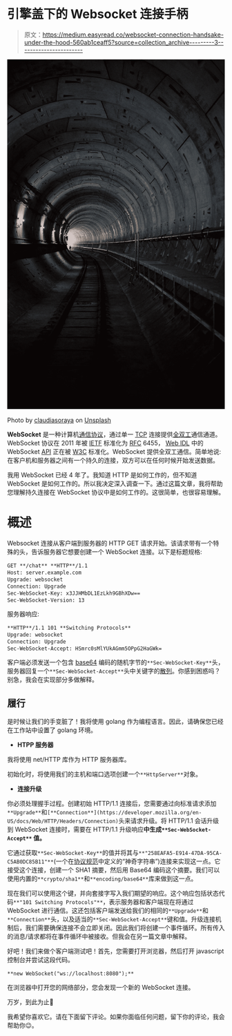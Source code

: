 # 引擎盖下的 Websocket 连接手柄

> 原文：<https://medium.easyread.co/websocket-connection-handsake-under-the-hood-560ab1ceaff5?source=collection_archive---------3----------------------->

![](img/b3e93fef6e1cd1945d009e306906426d.png)

Photo by [claudiasoraya](https://unsplash.com/@claudiasoraya) on [Unsplash](https://unsplash.com/)

**WebSocket** 是一种计算机[通信协议](https://en.wikipedia.org/wiki/Communications_protocol)，通过单一 [TCP](https://en.wikipedia.org/wiki/Transmission_Control_Protocol) 连接提供[全双工](https://en.wikipedia.org/wiki/Full-duplex)通信通道。WebSocket 协议在 2011 年被 [IETF](https://en.wikipedia.org/wiki/Internet_Engineering_Task_Force) 标准化为 [RFC](https://en.wikipedia.org/wiki/Request_for_Comments) 6455， [Web IDL](https://en.wikipedia.org/wiki/Web_IDL) 中的 WebSocket [API](https://en.wikipedia.org/wiki/Application_programming_interface) 正在被 [W3C](https://en.wikipedia.org/wiki/World_Wide_Web_Consortium) 标准化。WebSocket 提供全双工通信。简单地说:在客户机和服务器之间有一个持久的连接，双方可以在任何时候开始发送数据。

我用 WebSocket 已经 4 年了。我知道 HTTP 是如何工作的，但不知道 WebSocket 是如何工作的。所以我决定深入调查一下。通过这篇文章，我将帮助您理解持久连接在 WebSocket 协议中是如何工作的。这很简单，也很容易理解。

# **概述**

Websocket 连接从客户端到服务器的 HTTP GET 请求开始。该请求带有一个特殊的头，告诉服务器它想要创建一个 WebSocket 连接。以下是标题规格:

```
GET **/chat** **HTTP**/1.1
Host: server.example.com
Upgrade: websocket
Connection: Upgrade
Sec-WebSocket-Key: x3JJHMbDL1EzLkh9GBhXDw==
Sec-WebSocket-Version: 13
```

服务器响应:

```
**HTTP**/1.1 101 **Switching Protocols**
Upgrade: websocket
Connection: Upgrade
Sec-WebSocket-Accept: HSmrc0sMlYUkAGmm5OPpG2HaGWk=
```

客户端必须发送一个包含 [base64](https://en.wikipedia.org/wiki/Base64) 编码的随机字节的`**Sec-WebSocket-Key**`头，服务器回复一个`**Sec-WebSocket-Accept**`头中关键字的[散列](https://en.wikipedia.org/wiki/Hash_function)。你感到困惑吗？别急，我会在实现部分多做解释。

## 履行

是时候让我们的手变脏了！我将使用 golang 作为编程语言。因此，请确保您已经在工作站中设置了 golang 环境。

*   **HTPP 服务器**

我将使用 net/HTTP 库作为 HTTP 服务器库。

初始化时，将使用我们的主机和端口选项创建一个`**HttpServer**`对象。

*   **连接升级**

你必须处理握手过程。创建初始 HTTP/1.1 连接后，您需要通过向标准请求添加`**Upgrade**`和`[**Connection**](https://developer.mozilla.org/en-US/docs/Web/HTTP/Headers/Connection)`头来请求升级。将 HTTP/1.1 会话升级到 WebSocket 连接时，需要在 HTTP/1.1 升级响应**中生成`**Sec-WebSocket-Accept**` 值。**

它通过获取`**Sec-WebSocket-Key**`的值并将其与`**"258EAFA5-E914-47DA-95CA-C5AB0DC85B11"**`(一个在[协议规范](https://tools.ietf.org/html/rfc6455#page-60)中定义的“神奇字符串”)连接来实现这一点。它接受这个连接，创建一个 SHA1 摘要，然后用 Base64 编码这个摘要。我们可以使用内置的`**crypto/sha1**`和`**encoding/base64**`库来做到这一点。

现在我们可以使用这个键，并向套接字写入我们期望的响应。这个响应包括状态代码`**"101 Switching Protocols"**`，表示服务器和客户端现在将通过 WebSocket 进行通信。这还包括客户端发送给我们的相同的`**Upgrade**`和`**Connection**`头，以及适当的`**Sec-WebSocket-Accept**`键和值。升级连接机制后，我们需要确保连接不会立即关闭。因此我们将创建一个事件循环。所有传入的消息/请求都将在事件循环中被接收。但我会在另一篇文章中解释。

好吧！我们来做个客户端测试吧！首先，您需要打开浏览器，然后打开 javascript 控制台并尝试这段代码。

```
**new WebSocket("ws://localhost:8080");**
```

在浏览器中打开您的网络部分，您会发现一个新的 WebSocket 连接。

万岁，到此为止🤗

我希望你喜欢它。请在下面留下评论。如果你面临任何问题，留下你的评论，我会帮助你😉。